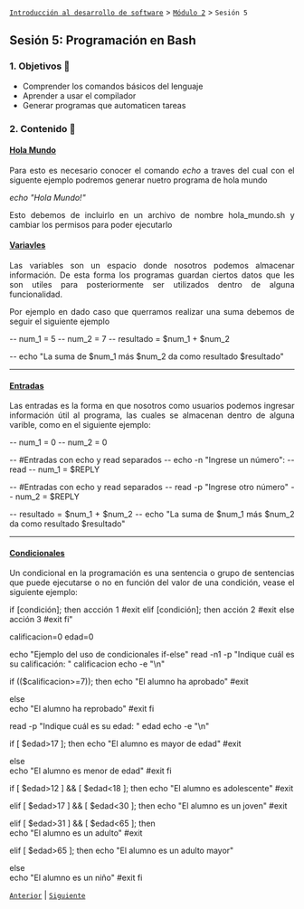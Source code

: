 [`Introducción al desarrollo de software`](../../README.md) > [`Módulo 2`](../README.md) > `Sesión 5` 

## Sesión 5: Programación en Bash

<div style="text-align: justify;">

### 1. Objetivos :dart:

 - Comprender los comandos básicos del lenguaje
 - Aprender a usar el compilador
 - Generar programas que automaticen tareas 

### 2. Contenido :blue_book:

 #### <ins> Hola Mundo </ins>

Para esto es necesario conocer el comando *echo* a traves del cual con el siguente ejemplo podremos generar nuetro programa de hola mundo

*echo "Hola Mundo!"*

Esto debemos de incluirlo en un archivo de nombre hola_mundo.sh y cambiar los permisos para poder ejecutarlo


 #### <ins> Variavles </ins>

Las variables son un espacio donde nosotros podemos almacenar información. De esta forma los programas guardan ciertos datos que les son utiles para posteriormente ser utilizados dentro de alguna funcionalidad. 

Por ejemplo en dado caso que querramos realizar una suma debemos de seguir el siguiente ejemplo

-- num_1 = 5
-- num_2 = 7
-- resultado = $num_1 + $num_2

-- echo "La suma de $num_1 más $num_2 da como resultado $resultado"

--- 

#### <ins> Entradas </ins>

Las entradas es la forma en que nosotros como usuarios podemos ingresar información útil al programa, las cuales se almacenan dentro de alguna varible, como en el siguiente ejemplo:

-- num_1 = 0
-- num_2 = 0

-- #Entradas con echo y read separados
-- echo -n "Ingrese un número":
-- read
-- num_1 = $REPLY

-- #Entradas con echo y read separados
-- read -p "Ingrese otro número"
-- num_2 = $REPLY

-- resultado = $num_1 + $num_2
-- echo "La suma de $num_1 más $num_2 da como resultado $resultado"

---

#### <ins> Condicionales </ins>

Un condicional en la programación es una sentencia o grupo de sentencias que puede ejecutarse o no en función del valor de una condición, vease el siguiente ejemplo: 

 if [condición]; then
   accción 1
   #exit
 elif [condición]; then
   acción 2
   #exit
 else 
   acción 3
   #exit
 fi"

calificacion=0
edad=0

echo "Ejemplo del uso de condicionales if-else"
read -n1 -p "Indique cuál es su calificación: " calificacion
echo -e "\n"

if (($calificacion>=7)); then
    echo "El alumno ha aprobado"
    #exit

else  
    echo "El alumno ha reprobado"
    #exit
fi

read -p "Indique cuál es su edad: " edad
echo -e "\n"

if [ $edad>17 ]; then
    echo "El alumno es mayor de edad"
    #exit

else  
    echo "El alumno es menor de edad"
    #exit
fi

if [ $edad>12 ] && [ $edad<18 ]; then
    echo "El alumno es adolescente"
    #exit

elif [ $edad>17 ] && [ $edad<30 ]; then
    echo "El alumno es un joven"
    #exit

elif [ $edad>31 ] && [ $edad<65 ]; then  
    echo "El alumno es un adulto"
    #exit

elif [ $edad>65 ]; then
    echo "El alumno es un adulto mayor"

else  
    echo "El alumno es un niño"
    #exit
fi

 [`Anterior`](../README.md) | [`Siguiente`](Reto-01/README.md)

 </div>